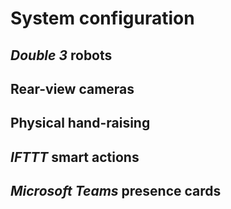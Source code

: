 # System configuration
## *Double 3* robots
## Rear-view cameras
## Physical hand-raising
## *IFTTT* smart actions
## *Microsoft Teams* presence cards